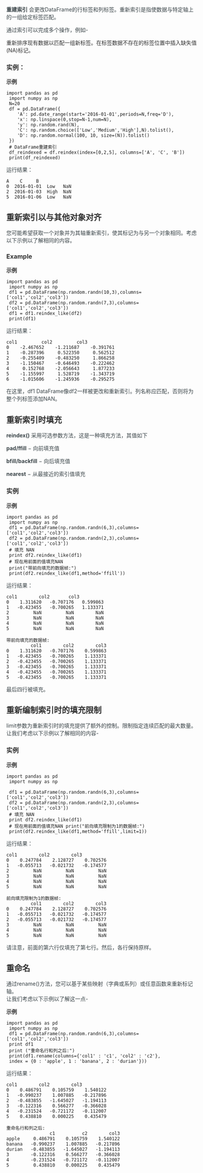 **<font style="color:rgb(59, 69, 73);">重建索引</font>**<font style="color:rgb(59, 69, 73);"> 会更改DataFrame的行标签和列标签。重新索引是指使数据与特定轴上的一组给定标签匹配。</font>

<font style="color:rgb(59, 69, 73);">通过索引可以完成多个操作，例如-</font>

<font style="color:rgb(51, 51, 51);">重新排序现有数据以匹配一组新标签。</font><font style="color:rgb(51, 51, 51);">在标签数据不存在的标签位置中插入缺失值(NA)标记。</font>

### <font style="color:rgb(51, 51, 51);">实例：</font>
**<font style="color:rgb(51, 51, 51);background-color:rgb(239, 239, 239);">示例</font>**

```plain
import pandas as pd
 import numpy as np
 N=20
 df = pd.DataFrame({
    'A': pd.date_range(start='2016-01-01',periods=N,freq='D'),
    'x': np.linspace(0,stop=N-1,num=N),
    'y': np.random.rand(N),
    'C': np.random.choice(['Low','Medium','High'],N).tolist(),
    'D': np.random.normal(100, 10, size=(N)).tolist()
 })
 # DataFrame重建索引
 df_reindexed = df.reindex(index=[0,2,5], columns=['A', 'C', 'B'])
 print(df_reindexed)
```

<font style="color:rgb(59, 69, 73);">运行结果：</font>

```plain
A    C     B
0  2016-01-01  Low   NaN
2  2016-01-03  High  NaN
5  2016-01-06  Low   NaN
```

## <font style="color:rgb(51, 51, 51);">重新索引以与其他对象对齐</font>
<font style="color:rgb(59, 69, 73);">您可能希望获取一个对象并为其轴重新索引，使其标记为与另一个对象相同。考虑以下示例以了解相同的内容。</font>

### <font style="color:rgb(51, 51, 51);">Example</font>
**<font style="color:rgb(51, 51, 51);background-color:rgb(239, 239, 239);">示例</font>**

```plain
import pandas as pd
 import numpy as np
 df1 = pd.DataFrame(np.random.randn(10,3),columns=['col1','col2','col3'])
 df2 = pd.DataFrame(np.random.randn(7,3),columns=['col1','col2','col3'])
 df1 = df1.reindex_like(df2)
 print(df1)
```

<font style="color:rgb(59, 69, 73);">运行结果：</font>

```plain
col1         col2         col3
0    -2.467652    -1.211687    -0.391761
1    -0.287396     0.522350     0.562512
2    -0.255409    -0.483250     1.866258
3    -1.150467    -0.646493    -0.222462
4     0.152768    -2.056643     1.877233
5    -1.155997     1.528719    -1.343719
6    -1.015606    -1.245936    -0.295275
```

<font style="color:rgb(59, 69, 73);">在这里，df1 DataFrame像df2一样被更改和重新索引。列名称应匹配，否则将为整个列标签添加NAN。</font>

## <font style="color:rgb(51, 51, 51);">重新索引时填充</font>
**<font style="color:rgb(59, 69, 73);">reindex()</font>**<font style="color:rgb(59, 69, 73);"> </font><font style="color:rgb(59, 69, 73);">采用可选参数方法，这是一种填充方法，其值如下</font>

**<font style="color:rgb(59, 69, 73);">pad/ffill</font>**<font style="color:rgb(59, 69, 73);"> </font><font style="color:rgb(59, 69, 73);">− 向前填充值</font>

**<font style="color:rgb(59, 69, 73);">bfill/backfill</font>**<font style="color:rgb(59, 69, 73);"> </font><font style="color:rgb(59, 69, 73);">− 向后填充值</font>

**<font style="color:rgb(59, 69, 73);">nearest</font>**<font style="color:rgb(59, 69, 73);"> </font><font style="color:rgb(59, 69, 73);">− 从最接近的索引值填充</font>

### <font style="color:rgb(51, 51, 51);">实例</font>
**<font style="color:rgb(51, 51, 51);background-color:rgb(239, 239, 239);">示例</font>**

```plain
import pandas as pd
 import numpy as np
 df1 = pd.DataFrame(np.random.randn(6,3),columns=['col1','col2','col3'])
 df2 = pd.DataFrame(np.random.randn(2,3),columns=['col1','col2','col3'])
 # 填充 NAN
 print df2.reindex_like(df1)
 # 现在用前面的值填充NAN
 print("带前向填充的数据帧:")
 print(df2.reindex_like(df1,method='ffill'))
```

<font style="color:rgb(59, 69, 73);">运行结果：</font>

```plain
col1        col2       col3
0    1.311620   -0.707176   0.599863
1   -0.423455   -0.700265   1.133371
2         NaN         NaN        NaN
3         NaN         NaN        NaN
4         NaN         NaN        NaN
5         NaN         NaN        NaN

带前向填充的数据帧:
         col1        col2        col3
0    1.311620   -0.707176    0.599863
1   -0.423455   -0.700265    1.133371
2   -0.423455   -0.700265    1.133371
3   -0.423455   -0.700265    1.133371
4   -0.423455   -0.700265    1.133371
5   -0.423455   -0.700265    1.133371
```

<font style="color:rgb(59, 69, 73);">最后四行被填充。</font>

## <font style="color:rgb(51, 51, 51);">重新编制索引时的填充限制</font>
<font style="color:rgb(59, 69, 73);">limit参数为重新索引时的填充提供了额外的控制。限制指定连续匹配的最大数量。让我们考虑以下示例以了解相同的内容-</font>

### <font style="color:rgb(51, 51, 51);">实例</font>
**<font style="color:rgb(51, 51, 51);background-color:rgb(239, 239, 239);">示例</font>**

```plain
import pandas as pd
 import numpy as np
  
 df1 = pd.DataFrame(np.random.randn(6,3),columns=['col1','col2','col3'])
 df2 = pd.DataFrame(np.random.randn(2,3),columns=['col1','col2','col3'])
 # 填充 NAN
 print df2.reindex_like(df1)
 # 现在用前面的值填充NAN print("前向填充限制为1的数据帧:")
 print(df2.reindex_like(df1,method='ffill',limit=1))
```

<font style="color:rgb(59, 69, 73);">运行结果：</font>

```plain
col1        col2        col3
0    0.247784    2.128727    0.702576
1   -0.055713   -0.021732   -0.174577
2         NaN         NaN         NaN
3         NaN         NaN         NaN
4         NaN         NaN         NaN
5         NaN         NaN         NaN

前向填充限制为1的数据帧:
         col1        col2        col3
0    0.247784    2.128727    0.702576
1   -0.055713   -0.021732   -0.174577
2   -0.055713   -0.021732   -0.174577
3         NaN         NaN         NaN
4         NaN         NaN         NaN
5         NaN         NaN         NaN
```

<font style="color:rgb(59, 69, 73);">请注意，前面的第六行仅填充了第七行。然后，各行保持原样。</font>

## <font style="color:rgb(51, 51, 51);">重命名</font>
<font style="color:rgb(59, 69, 73);">通过rename()方法，您可以基于某些映射（字典或系列）或任意函数来重新标记轴。    
</font><font style="color:rgb(59, 69, 73);">让我们考虑以下示例以了解这一点-</font>

**<font style="color:rgb(51, 51, 51);background-color:rgb(239, 239, 239);">示例</font>**

```plain
import pandas as pd
 import numpy as np
 df1 = pd.DataFrame(np.random.randn(6,3),columns=['col1','col2','col3'])
 print df1
 print ("重命名行和列之后:")
 print(df1.rename(columns={'col1' : 'c1', 'col2' : 'c2'},
 index = {0 : 'apple', 1 : 'banana', 2 : 'durian'}))
```

<font style="color:rgb(59, 69, 73);">运行结果：</font>

```plain
col1        col2        col3
0    0.486791    0.105759    1.540122
1   -0.990237    1.007885   -0.217896
2   -0.483855   -1.645027   -1.194113
3   -0.122316    0.566277   -0.366028
4   -0.231524   -0.721172   -0.112007
5    0.438810    0.000225    0.435479

重命名行和列之后:
                c1          c2        col3
apple     0.486791    0.105759    1.540122
banana   -0.990237    1.007885   -0.217896
durian   -0.483855   -1.645027   -1.194113
3        -0.122316    0.566277   -0.366028
4        -0.231524   -0.721172   -0.112007
5         0.438810    0.000225    0.435479
```

